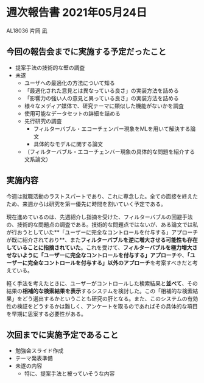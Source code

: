 <!-- tex script for md -->
<script type="text/javascript" async src="https://cdnjs.cloudflare.com/ajax/libs/mathjax/2.7.7/MathJax.js?config=TeX-MML-AM_CHTML">
</script>
<script type="text/x-mathjax-config">
 MathJax.Hub.Config({
 tex2jax: {
 inlineMath: [['$', '$'] ],
 displayMath: [ ['$$','$$'], ["\\[","\\]"] ]
 }
 });
</script>

# 週次報告書 2021年05月24日
AL18036 片岡 凪

## 今回の報告会までに実施する予定だったこと
- 提案手法の技術的な壁の調査
- 未遂
    - ユーザへの最適化の方法について知る
    - 「最適化された意見とは異なっている良さ」の実装方法を詰める
    - 「影響力の強い人の意見と異っている良さ」の実装方法を詰める
    - 様々なメディア媒体で、研究テーマに類似した機能がないかを調査
    - 使用可能なデータセットの詳細を詰める
    - 先行研究の調査
        - フィルターバブル・エコーチェンバー現象をMLを用いて解決する論文
        - 具体的なモデルに関する論文
    - （フィルターバブル・エコーチェンバー現象の具体的な問題を紹介する文系論文）

## 実施内容
今週は就職活動のラストスパートであり、これに専念した。全ての面接を終えたため、来週からは研究を第一優先に時間を割いていく予定である。
  
現在進めているのは、先週紹介し指摘を受けた、フィルターバブルの回避手法の、技術的な問題点の調査である。技術的な問題点ではないが、ある論文では私が行おうとしていた**「ユーザーに完全なコントロールを付与する」アプローチが既に紹介されており**、また**フィルターバブルを逆に増大させる可能性も存在していることに指摘されていた**。これを受けて、**フィルターバブルを極力増大させないように「ユーザーに完全なコントロールを付与する」アプローチ**や、**「ユーザーに完全なコントロールを付与する」以外のアプローチ**を考案すべきだと考えている。
  
軽く手法を考えたときに、ユーザーがコントロールした検索結果と**並べて**、その結果の**相補的な検索結果を表示**するシステムを検討した。この「相補的な検索結果」をどう選出するかということも研究の肝となる。また、このシステムの有効性の検証をどうするかは難しく、アンケートを取るのであればその具体的な項目を早期に思案する必要性がある。

<!-- ### 読む論文の検討
- Burst of the Filter Bubble?
    - Googleニュースに多様さの2つの検証を行ったが結果は微妙
    - 引用数152
-  -->

<!-- ユーザーが特徴量の第一象限の検索結果を希望した際に、第２，３，４象限も並行して提示するシステム
固有ベクトルの直交成分 -->

## 次回までに実施予定であること
- 勉強会スライド作成
- テーマ発表準備
- 未遂の内容
    - 特に、提案手法と被っていそうな内容